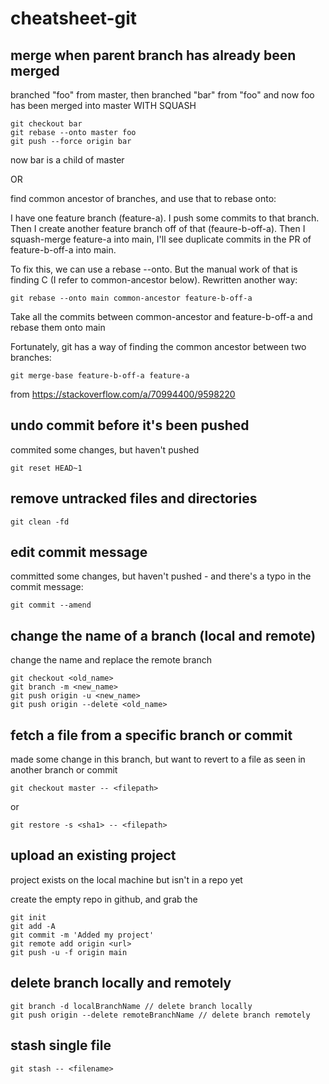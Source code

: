 # cheatsheet-git


## merge when parent branch has already been merged

branched "foo" from master, then branched "bar" from "foo"
and now foo has been merged into master WITH SQUASH

```
git checkout bar
git rebase --onto master foo
git push --force origin bar
```

now bar is a child of master

OR

find common ancestor of branches, and use that to rebase onto:

I have one feature branch (feature-a). I push some commits to that branch. Then I create another feature branch off of that (feaure-b-off-a). Then I squash-merge feature-a into main, I'll see duplicate commits in the PR of feature-b-off-a into main.

To fix this, we can use a rebase --onto. But the manual work of that is finding C (I refer to common-ancestor below). Rewritten another way:

```
git rebase --onto main common-ancestor feature-b-off-a
```

Take all the commits between common-ancestor and feature-b-off-a and rebase them onto main

Fortunately, git has a way of finding the common ancestor between two branches:

```
git merge-base feature-b-off-a feature-a
```

from https://stackoverflow.com/a/70994400/9598220




## undo commit before it's been pushed

commited some changes, but haven't pushed

```
git reset HEAD~1
```

## remove untracked files and directories

```
git clean -fd
```

## edit commit message

committed some changes, but haven't pushed - and there's a typo in the commit message:

```
git commit --amend
```

## change the name of a branch (local and remote)

change the name and replace the remote branch 

```
git checkout <old_name>
git branch -m <new_name>
git push origin -u <new_name>
git push origin --delete <old_name>
```

## fetch a file from a specific branch or commit

made some change in this branch, but want to revert to a file as seen in another branch or commit

```
git checkout master -- <filepath>
```
or
```
git restore -s <sha1> -- <filepath>
```

## upload an existing project

project exists on the local machine but isn't in a repo yet

create the empty repo in github, and grab the <url>

```
git init
git add -A
git commit -m 'Added my project'
git remote add origin <url>
git push -u -f origin main
```

## delete branch locally and remotely

```
git branch -d localBranchName // delete branch locally
git push origin --delete remoteBranchName // delete branch remotely
```

## stash single file

```
git stash -- <filename>
```



